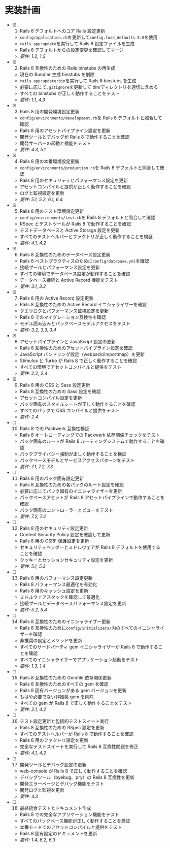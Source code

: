 # 実装計画

- [x] 1. Rails 8 デフォルトへのコア Rails 設定更新

  - `config/application.rb`を更新して`config.load_defaults 8.0`を使用
  - `rails app:update`を実行して Rails 8 設定ファイルを生成
  - Rails 8 デフォルトからの設定変更を確認してマージ
  - _要件: 1.2, 1.3_

- [x] 2. Rails 8 互換性のための Rails binstubs の再生成

  - 現在の Bundler 生成 binstubs を削除
  - `rails app:update:bin`を実行して Rails 8 binstubs を生成
  - 必要に応じて`.gitignore`を更新して bin/ディレクトリを適切に含める
  - すべての binstubs が正しく動作することをテスト
  - _要件: 1.1, 4.3_

- [x] 3. Rails 8 用の開発環境設定更新

  - `config/environments/development.rb`を Rails 8 デフォルトと照合して確認
  - Rails 8 用のアセットパイプライン設定を更新
  - 開発ツールとデバッグが Rails 8 で動作することを確認
  - 開発サーバーの起動と機能をテスト
  - _要件: 4.3, 5.1_

- [x] 4. Rails 8 用の本番環境設定更新

  - `config/environments/production.rb`を Rails 8 デフォルトと照合して確認
  - Rails 8 用のセキュリティとパフォーマンス設定を更新
  - アセットコンパイルと提供が正しく動作することを確認
  - ログと監視設定を更新
  - _要件: 5.1, 5.2, 6.1, 6.4_

- [x] 5. Rails 8 用のテスト環境設定更新

  - `config/environments/test.rb`を Rails 8 デフォルトと照合して確認
  - RSpec とテストツールが Rails 8 で動作することを確認
  - テストデータベースと Active Storage 設定を更新
  - すべてのテストヘルパーとファクトリが正しく動作することを検証
  - _要件: 4.1, 4.2_

- [x] 6. Rails 8 互換性のためのデータベース設定更新

  - Rails 8 ベストプラクティスのために`config/database.yml`を確認
  - 接続プールとパフォーマンス設定を更新
  - すべての環境でデータベース設定が動作することを確認
  - データベース接続と Active Record 機能をテスト
  - _要件: 3.1, 3.2_

- [x] 7. Rails 8 用の Active Record 設定更新

  - Rails 8 互換性のための Active Record イニシャライザーを確認
  - クエリログとパフォーマンス監視設定を更新
  - Rails 8 でのマイグレーション互換性を確認
  - モデル読み込みとパックベースモデルアクセスをテスト
  - _要件: 3.2, 3.3, 3.4_

- [x] 8. アセットパイプラインと JavaScript 設定の更新

  - Rails 8 互換性のためのアセットパイプライン設定を確認
  - JavaScript バンドリング設定（webpack/importmap）を更新
  - Stimulus と Turbo が Rails 8 で正しく動作することを確認
  - すべての環境でアセットコンパイルと提供をテスト
  - _要件: 2.2, 2.4_

- [x] 9. Rails 8 用の CSS と Sass 設定更新

  - Rails 8 互換性のための Sass 設定を確認
  - アセットコンパイル設定を更新
  - パック固有のスタイルシートが正しく動作することを確認
  - すべてのパックで CSS コンパイルと提供をテスト
  - _要件: 2.4_

- [ ] 10. Rails 8 での Packwerk 互換性検証

  - Rails 8 オートローディングでの Packwerk 依存関係チェックをテスト
  - パック固有のルートが Rails 8 ルーティングシステムで動作することを確認
  - パックプライバシー強制が正しく動作することを検証
  - パックベースモデルとサービスアクセスパターンをテスト
  - _要件: 7.1, 7.2, 7.3_

- [ ] 11. Rails 8 用のパック固有設定更新

  - Rails 8 互換性のための各パックのルート設定を確認
  - 必要に応じてパック固有のイニシャライザーを更新
  - パックベースアセットが Rails 8 アセットパイプラインで動作することを確認
  - パック固有のコントローラーとビューをテスト
  - _要件: 7.2, 7.4_

- [ ] 12. Rails 8 用のセキュリティ設定更新

  - Content Security Policy 設定を確認して更新
  - Rails 8 用の CSRF 保護設定を更新
  - セキュリティヘッダーとミドルウェアが Rails 8 デフォルトを使用することを確認
  - クッキーとセッションセキュリティ設定を更新
  - _要件: 5.1, 5.3_

- [ ] 13. Rails 8 用のパフォーマンス設定更新

  - Rails 8 パフォーマンス最適化を有効化
  - Rails 8 用のキャッシュ設定を更新
  - ミドルウェアスタックを確認して最適化
  - 接続プールとデータベースパフォーマンス設定を更新
  - _要件: 5.2, 5.4_

- [ ] 14. Rails 8 互換性のためのイニシャライザー更新

  - Rails 8 互換性のために`config/initializers/`内のすべてのイニシャライザーを確認
  - 非推奨の設定とメソッドを更新
  - すべてのサードパーティ gem イニシャライザーが Rails 8 で動作することを確認
  - すべてのイニシャライザーでアプリケーション起動をテスト
  - _要件: 1.3, 1.4_

- [ ] 15. Rails 8 互換性のための Gemfile 依存関係更新

  - Rails 8 互換性のためのすべての gem を確認
  - Rails 8 固有バージョンがある gem バージョンを更新
  - もはや必要でない非推奨 gem を削除
  - すべての gem が Rails 8 で正しく動作することをテスト
  - _要件: 2.1, 4.2_

- [ ] 16. テスト設定更新と包括的テストスイート実行

  - Rails 8 互換性のための RSpec 設定を更新
  - すべてのテストヘルパーが Rails 8 で動作することを確認
  - Rails 8 用のファクトリ設定を更新
  - 完全なテストスイートを実行して Rails 8 互換性問題を修正
  - _要件: 4.1, 4.2_

- [ ] 17. 開発ツールとデバッグ設定の更新

  - web-console が Rails 8 で正しく動作することを確認
  - デバッグツール（byebug、pry）の Rails 8 互換性を更新
  - 開発エラーページとデバッグ機能をテスト
  - 開発ログと監視を更新
  - _要件: 4.3_

- [ ] 18. 最終統合テストとドキュメント作成
  - Rails 8 での完全なアプリケーション機能をテスト
  - すべてのパックベース機能が正しく動作することを検証
  - 本番モードでのアセットコンパイルと提供をテスト
  - Rails 8 固有設定のドキュメントを更新
  - _要件: 1.4, 6.2, 6.3_
